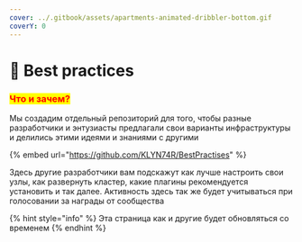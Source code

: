 ```yaml
---
cover: ../.gitbook/assets/apartments-animated-dribbler-bottom.gif
coverY: 0
---
```


# 🏅 Best practices

### <mark style="color:red;">Что и зачем?</mark>

Мы создадим отдельный репозиторий для того, чтобы разные разработчики и энтузиасты предлагали свои варианты инфраструктуры и делились этими идеями и знаниями с другими

{% embed url="https://github.com/KLYN74R/BestPractises" %}

Здесь другие разработчики вам подскажут как лучше настроить свои узлы, как развернуть кластер, какие плагины рекомендуется установить и так далее. Активность здесь так же будет учитываться при голосовании за награды от сообщества

{% hint style="info" %}
Эта страница как и другие будет обновляться со временем
{% endhint %}

